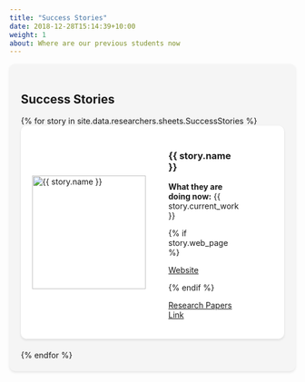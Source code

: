 ```yaml
---
title: "Success Stories"
date: 2018-12-28T15:14:39+10:00
weight: 1
about: Where are our previous students now
---
```

<style>
.success-stories {
  padding: 20px;
  background-color: #f5f5f5;
  border-radius: 10px;
  box-shadow: 0 2px 4px rgba(0, 0, 0, 0.1);
}

.story-list {
  list-style-type: none;
  padding: 0;
  margin: 0;
}

.story {
  margin-bottom: 20px;
}

.story-container {
  display: flex;
  flex-direction: row;
  align-items: center;
  justify-content: space-between;
  padding: 20px;
  background-color: white;
  border-radius: 10px;
  box-shadow: 0 2px 4px rgba(0, 0, 0, 0.1);
}

.story-image {
  width: 200px;
  height: 200px;
  object-fit: cover;
  margin-right: 20px;
}

.story-content {
  flex: 1;
  margin-left: 20px;
  margin-right: 200px;
  padding:
</style>
<section class="success-stories">
  <h2>Success Stories</h2>
  <ul class="story-list">
    {% for story in site.data.researchers.sheets.SuccessStories %}
      <li class="story">
        <div class="story-container">
          <img src="{{ story.image | relative_url | replace: 'open?id=', 'uc?export=download&id=' }}" alt="{{ story.name }}" class="story-image" />
          <div class="story-content">
            <h3 class="story-title">{{ story.name }}</h3>
            <p class="story-description"><strong>What they are doing now:</strong> {{ story.current_work }}</p>
            {% if story.web_page %}
              <p class="story-link"><a href="{{ story.web_page }}" target="_blank">Website</a></p>
            {% endif %}
            <p class="story-link"><a href="{{ story.papers_link }}" target="_blank">Research Papers Link</a></p>
          </div>
        </div>
      </li>
    {% endfor %}
  </ul>
</section>